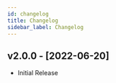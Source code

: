 ```yaml
---
id: changelog
title: Changelog
sidebar_label: Changelog
---
```


## v2.0.0 - [2022-06-20]

- Initial Release